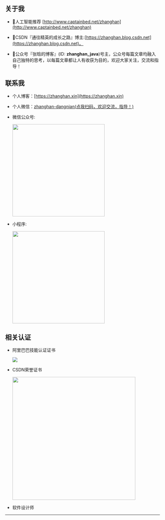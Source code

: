 ## 关于我

- 🤔人工智能推荐 [http://www.captainbed.net/zhanghan](http://www.captainbed.net/zhanghan)

- 👷CSDN『通往精英的成长之路』博主:[https://zhanghan.blog.csdn.net](https://zhanghan.blog.csdn.net)。

- 🤔公众号『张晗的博客』(ID: **zhanghan_java**)号主，公众号每篇文章均融入自己独特的思考，以每篇文章都让人有收获为目的，欢迎大家关注，交流和指导！

## 联系我

- 个人博客：[https://zhanghan.xin](https://zhanghan.xin)
- 个人微信：<a href="https://imgkr.cn-bj.ufileos.com/8e7581a1-4b25-4371-adf4-a2de2b9b2c30.jpg">zhanghan-dangnian(点我扫码，欢迎交流，指导！)</a>
- 微信公众号: 

  <img width="300" src="https://img-blog.csdnimg.cn/20190919111406910.jpg"/>

- 小程序: 

  <img width="300" src="https://img-blog.csdnimg.cn/20190919111149738.jpg"/>

## 相关认证
- 阿里巴巴技能认证证书

  <img src="https://img-blog.csdnimg.cn/20181028154114515.jpg"/>

- CSDN荣誉证书

  <img width="400" src="https://imgkr.cn-bj.ufileos.com/01f8de7a-0b48-419d-be1d-dbc4d4557199.jpg"/>

- 软件设计师

-----

## 
